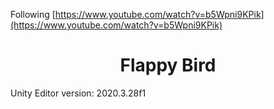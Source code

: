 Following [https://www.youtube.com/watch?v=b5Wpni9KPik](https://www.youtube.com/watch?v=b5Wpni9KPik)

<h1 align="center">Flappy Bird</h1>

Unity Editor version: 2020.3.28f1

